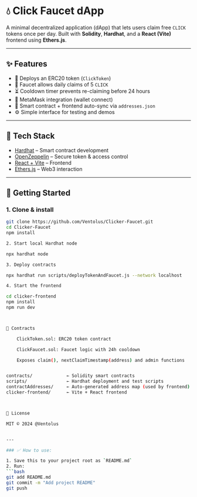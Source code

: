 # 💧 Click Faucet dApp

A minimal decentralized application (dApp) that lets users claim free `CLICK` tokens once per day. Built with **Solidity**, **Hardhat**, and a **React (Vite)** frontend using **Ethers.js**.

---

## ✨ Features

- 🧪 Deploys an ERC20 token (`ClickToken`)
- 🚰 Faucet allows daily claims of 5 `CLICK`
- ⏳ Cooldown timer prevents re-claiming before 24 hours
- 🔐 MetaMask integration (wallet connect)
- 🔄 Smart contract + frontend auto-sync via `addresses.json`
- ⚙️ Simple interface for testing and demos

---

## 🧰 Tech Stack

- [Hardhat](https://hardhat.org/) – Smart contract development
- [OpenZeppelin](https://docs.openzeppelin.com/contracts) – Secure token & access control
- [React + Vite](https://vitejs.dev/) – Frontend
- [Ethers.js](https://docs.ethers.org/) – Web3 interaction

---

## 🚀 Getting Started

### 1. Clone & install
```bash
git clone https://github.com/Ventolus/Clicker-Faucet.git
cd Clicker-Faucet
npm install

2. Start local Hardhat node

npx hardhat node

3. Deploy contracts

npx hardhat run scripts/deployTokenAndFaucet.js --network localhost

4. Start the frontend

cd clicker-frontend
npm install
npm run dev



🧪 Contracts

    ClickToken.sol: ERC20 token contract

    ClickFaucet.sol: Faucet logic with 24h cooldown

    Exposes claim(), nextClaimTimestamp(address) and admin functions


contracts/             ← Solidity smart contracts
scripts/               ← Hardhat deployment and test scripts
contractAddresses/     ← Auto-generated address map (used by frontend)
clicker-frontend/      ← Vite + React frontend



🧠 License

MIT © 2024 @Ventolus


---

### ✅ How to use:

1. Save this to your project root as `README.md`
2. Run:
```bash
git add README.md
git commit -m "Add project README"
git push
